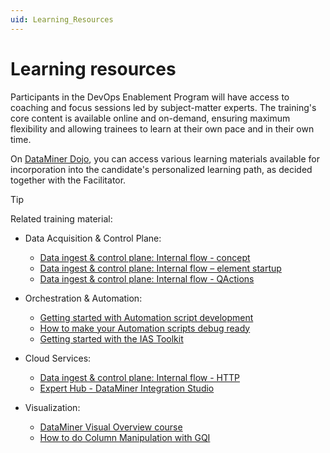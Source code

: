 ```yaml
---
uid: Learning_Resources
---
```


# Learning resources

Participants in the DevOps Enablement Program will have access to coaching and focus sessions led by subject-matter experts. The training's core content is available online and on-demand, ensuring maximum flexibility and allowing trainees to learn at their own pace and in their own time.

On [DataMiner Dojo](https://community.dataminer.services/learning/courses/), you can access various learning materials available for incorporation into the candidate's personalized learning path, as decided together with the Facilitator.

> [!TIP]
> Related training material:
>
> - Data Acquisition & Control Plane:
>
>   - [Data ingest & control plane: Internal flow - concept](xref:LogicUseCase1)
>   - [Data ingest & control plane: Internal flow – element startup](xref:LogicUseCase2)
>   - [Data ingest & control plane: Internal flow - QActions](xref:LogicUseCase3)
>
> - Orchestration & Automation:
>
>   - [Getting started with Automation script development](xref:GettingStartedWithAutomationScriptDevelopment)
>   - [How to make your Automation scripts debug ready](xref:How_to_make_your_automation_scripts_debug_ready)
>   - [Getting started with the IAS Toolkit](xref:Getting_Started_with_the_IAS_Toolkit)
>
> - Cloud Services:
>
>   - [Data ingest & control plane: Internal flow - HTTP](xref:ConnectionsHttpUseCase)
>   - [Expert Hub - DataMiner Integration Studio](https://community.dataminer.services/exphub-dis/)
>
> - Visualization:
>
>   - [DataMiner Visual Overview course](https://community.dataminer.services/courses/visio/)
>   - [How to do Column Manipulation with GQI](https://www.youtube.com/watch?v=5xBIlfQmLb0)
